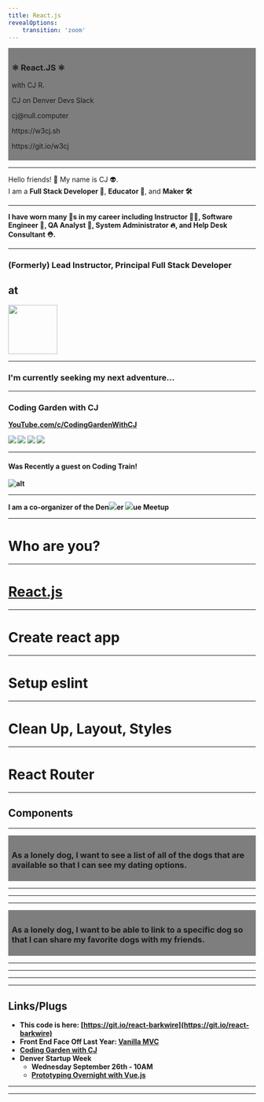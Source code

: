 ```yaml
---
title: React.js
revealOptions:
    transition: 'zoom'
---
```


<!-- .slide: data-background-video="https://cdn.flixel.com/flixel/3xo6k0xjskua68hvklng.hd.mp4" data-background-video-loop="loop" data-background-video-muted -->

<div style="background:rgba(0,0,0,0.5);padding:0.5em;">
  <h3>⚛ React.JS ⚛</h3>
  <p>with CJ R.</p>
  <p>CJ on Denver Devs Slack</p>
  <p>cj@null.computer</p>
  <p>https://w3cj.sh</p>
  <p>https://git.io/w3cj</p>
</div>

---

<!-- .slide: data-background-video="https://cdn.flixel.com/flixel/52vy4yxt8yw76d2u8dsm.tablet.mp4" data-background-video-loop="loop" data-background-video-muted -->

<div class="dark-bg fragment">
  Hello friends! <span class="emoji">👋</span>
  My name is <span class="red">CJ <span class="emoji">👽</span></span>.
</div>

<div class="dark-bg fragment">
  I am a <strong>Full Stack Developer <span class="emoji">🥞</span></strong>,
  <strong>Educator <span class="emoji">🏫</span></strong>, and
  <strong>Maker <span class="emoji">🛠</span>
</div>

---

<!-- .slide: data-background-video="https://cdn.flixel.com/flixel/c8t92d7m4t5w4af4gmnc.hd.mp4" data-background-video-loop="loop" data-background-video-muted -->

<div class="dark-bg">
  I have worn many <span class="emoji">🎩</span>s in my career including <strong>Instructor <span class="emoji">👨‍🏫</span></strong>, <strong>Software Engineer <span class="emoji">🚂</span></strong>, <strong>QA Analyst <span class="emoji">🚨</span></strong>, <strong>System Administrator <span class="emoji">🔥</span></strong>, and <strong>Help Desk Consultant <span class="emoji">⛑</span></strong>.
</div>

---

<!-- .slide: data-background="http://galvanize-wp.s3.amazonaws.com/wp-content/uploads/2016/09/14143218/Platte-Oct-2015-4593-min.jpg"  -->

<div class="dark-bg">
  <h3>(Formerly) Lead Instructor, Principal Full Stack Developer</h3>
  <h2>at</h2>
  <img src="https://s3-us-west-2.amazonaws.com/galvanize.com-dev/galvanize-logo.svg" style="height:100px;width:auto;">
</div>

---

<!-- .slide: data-background-video="https://cdn.flixel.com/flixel/ilek20y92dy1h38jx4j5.hd.mp4" data-background-video-loop="loop" data-background-video-muted -->

### I'm currently seeking my next adventure...

---

### Coding Garden with CJ

[YouTube.com/c/CodingGardenWithCJ](https://YouTube.com/c/CodingGardenWithCJ)

<img src="https://i.ytimg.com/vi/pAHxtiQVL60/maxresdefault.jpg" style="max-width:35%">
<img src="https://i.ytimg.com/vi/6Dg6uDL1bes/maxresdefault.jpg" style="max-width:35%">
<img src="https://i.ytimg.com/vi/kChBiDhdSVA/maxresdefault.jpg" style="max-width:35%">
<img src="https://i.imgur.com/cwvKyKN.png" style="max-width:35%">

----

#### Was Recently a guest on Coding Train!

![alt](https://i.imgur.com/zw1Y9yk.png)

---

<!-- .slide: data-background="https://i.imgur.com/WPiNCVH.png"  -->

<div class="dark-bg">
  I am a co-organizer of the Den<img src="https://i.imgur.com/4sgyzVl.png" class="vue-logo-small" />er <img src="https://i.imgur.com/4sgyzVl.png" class="vue-logo-small" />ue Meetup
</div>

---

# Who are you?

---

# [React.js](https://reactjs.org/)

---

# Create react app

---

# Setup eslint

---

# Clean Up, Layout, Styles

---

# React Router

---

## Components

---

<!-- .slide: data-background-video="https://cdn.flixel.com/flixel/i468879vb71u0in11pk8.hd.mp4" data-background-video-loop="loop" data-background-video-muted -->

<div style="background:rgba(0,0,0,0.5);padding:0.5em;">
  <h3>As a lonely dog, I want to see a list of all of the dogs that are available so that I can see my dating options.</h3>
</div>

---

<!-- .slide: data-background-video="https://media.giphy.com/media/26xBEamXwaMSUbV72/giphy.mp4" data-background-video-loop="loop" data-background-video-muted -->

---

<!-- .slide: data-background-video="https://media.giphy.com/media/NmGbJwLl7Y4lG/giphy.mp4" data-background-video-loop="loop" data-background-video-muted -->

---

<!-- .slide: data-background-video="https://cdn.flixel.com/flixel/a9swtmggzjzd5qsgtxhc.tablet.mp4" data-background-video-loop="loop" data-background-video-muted -->

<div style="background:rgba(0,0,0,0.5);padding:0.5em;">
  <h3>As a lonely dog, I want to be able to link to a specific dog so that I can share my favorite dogs with my friends.</h3>
</div>

---

<!-- .slide: data-background-video="https://media.giphy.com/media/26xBEamXwaMSUbV72/giphy.mp4" data-background-video-loop="loop" data-background-video-muted -->

---

<!-- .slide: data-background-video="https://media.giphy.com/media/13mLwGra9bNEKQ/giphy.mp4" data-background-video-loop="loop" data-background-video-muted -->

---

---

## Links/Plugs

* This code is here: [https://git.io/react-barkwire](https://git.io/react-barkwire)
* Front End Face Off Last Year: [Vanilla MVC](https://www.youtube.com/watch?v=ZBilSF7Oi1k)
* [Coding Garden with CJ](http://youtube.com/codinggardenwithcj)
* Denver Startup Week
  * Wednesday September 26th - 10AM
  * [Prototyping Overnight with Vue.js](https://www.denverstartupweek.org/schedule/4255-prototyping-overnight-with-vue)

---

<!-- .slide: data-background-video="https://media.giphy.com/media/l3vR4yk0X20KimqJ2/giphy.mp4" data-background-video-loop="loop" data-background-video-muted -->

---
